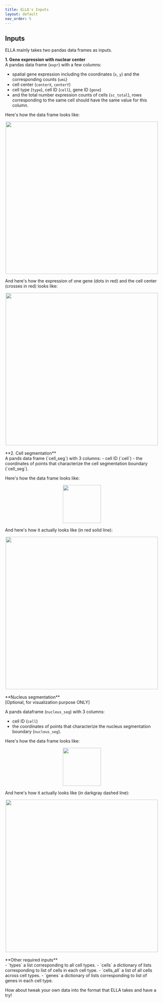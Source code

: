 ```yaml
---
title: ELLA's Inputs
layout: default
nav_order: 5
---
```


## Inputs

ELLA mainly takes two pandas data frames as inputs. 

**1. Gene expression with nuclear center** <br>
A pandas data frame (`expr`) with a few columns:
- spatial gene expression including the coordinates (`x`, `y`) and the corresponding counts (`umi`) 
- cell center (`centerX`, `centerY`)
- cell type (`type`), cell ID (`cell`), gene ID (`gene`)  <br>
- and the total number expression counts of cells (`sc_total`), rows corresponding to the same cell should have the same value for this column.
  

Here's how the data frame looks like:
<div style="margin: 0 auto; text-align: center;"> 
  <img src="{{ site.baseurl }}/images/input_expr_df.png" width="500" />
</div>

And here's how the expression of one gene (dots in red) and the cell center (crosses  in red) looks like:
<div style="margin: 0 auto; text-align: center;"> 
  <img src="{{ site.baseurl }}/images/input_expr.png" width="500" />
</div>


<br>
**2. Cell segmentation** <br>
A pands data frame (`cell_seg`) with 3 columns:
- cell ID (`cell`)
- the coordinates of points that characterize the cell segmentation boundary (`cell_seg`). <br>

Here's how the data frame looks like:
<div style="margin: 0 auto; text-align: center;"> 
  <img src="{{ site.baseurl }}/images/input_cellseg_df.png" width="125" />
</div>

And here's how it actually looks like (in red solid line):
<div style="margin: 0 auto; text-align: center;"> 
  <img src="{{ site.baseurl }}/images/input_cellseg.png" width="500" />
</div>	


<br>
**Nucleus segmentation** <br>
[Optional, for visualization purpose ONLY] <br>

A pands dataframe (`nucleus_seg`) with 3 columns:
- cell ID (`cell`)
- the coordinates of points that characterize the nucleus segmentation boundary (`nucleus_seg`). <br>

Here's how the data frame looks like:
<div style="margin: 0 auto; text-align: center;"> 
  <img src="{{ site.baseurl }}/images/input_nucleusseg_df.png" width="125" />
</div>	

And here's how it actually looks like (in darkgray dashed line):
<div style="margin: 0 auto; text-align: center;"> 
  <img src="{{ site.baseurl }}/images/input_nucleusseg.png" width="500" />
</div>	


<br>
**Other required inputs**<br>
- `types` a list corresponding to all cell types.
- `cells` a dictionary of lists corresponding to list of cells in each cell type.
- `cells_all` a list of all cells across cell types.
- `genes` a dictionary of lists corresponding to list of genes in each cell type.

How about tweak your own data into the format that ELLA takes and have a try!



